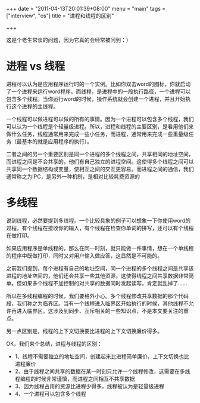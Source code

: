 +++
date = "2011-04-13T20:01:39+08:00"
menu = "main"
tags = ["interview", "os"]
title = "进程和线程的区别"

+++

这是个老生常谈的问题，因为它真的会经常被问到：）

# 进程 vs 线程

进程可以认为是应用程序运行时的一个实例。比如你双击word的图标，你就启动了一个进程来运行word程序。而线程，是进程中的一段执行路径，一个进程可以包含多个线程。当你运行word的时候，操作系统就会创建一个进程，并且开始执行这个进程的主线程。

一个线程可以做进程可以做的所有的事情。因为一个进程可以包含多个线程，我们可以认为一个线程是个轻量级进程。所以，进程和线程的主要区别，是看用他们来做什么任务，线程通常用来完成一些小任务，而进程，通常用来完成一些重量级任务（最基本的就是应用程序的执行）。

二者之间的另一个重要区别是同一个进程的多个线程之间，共享相同的地址空间，而进程之间是不会共享的，他们有自己独立的进程空间。这使得多个线程之间可以共享同一个数据结构或变量，使相互之间的交互更容易。而进程之间的通信，我们通常称之为IPC，是另外一种机制，是相对比较耗费资源的

# 多线程

说到线程，必然要提到多线程。一个比较具象的例子可以想象一下你使用word的过程，有个线程在接收你的输入，有个线程在检查你单词的拼写，还可以有个线程在做打印。

如果应用程序是单线程的，那么在同一时刻，就只能做一件事情，想在一个单线程的程序中既做打印，同时又对用户输入做应答，这显然是不可能的。

之前我们提到，每个进程有自己的地址空间，同一个进程的多个线程之间是共享该进程的地址空间的，他们还会共享一些其他资源，这使得线程之间共享数据非常简单。但如果多个线程不加控制的对共享的数据同时发起读写，肯定就乱掉了……

所以在多线程编程的时候，我们要格外小心。多个线程修改共享数据的那个代码段，我们称之为临界区。当有一个线程进入临界区开始执行的时候，其他线程不允许再进入临界区。这涉及到同步、互斥相关的一些知识点，不是本文要关注的重点。

另一点区别是，线程的上下文切换要比进程的上下文切换廉价得多。

OK，我们来个总结，进程与线程的区别：

- 1、线程不需要独立的地址空间，创建起来比进程简单廉价，上下文切换也比进程廉价
- 2、由于线程之间共享的数据在某一时刻只允许一个线程修改，这需要在多线程编程的时候非常谨慎，而进程之间相互不共享数据
- 3、因为线程占用的资源比进程少得多，线程被认为是轻量级进程
- 4、一个进程可以包含多个线程
